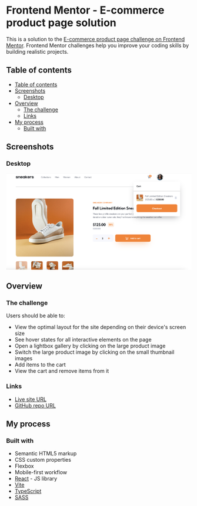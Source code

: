 # Frontend Mentor - E-commerce product page solution<!-- omit in toc -->

This is a solution to the [E-commerce product page challenge on Frontend Mentor](https://www.frontendmentor.io/challenges/ecommerce-product-page-UPsZ9MJp6). Frontend Mentor challenges help you improve your coding skills by building realistic projects.

## Table of contents

- [Table of contents](#table-of-contents)
- [Screenshots](#screenshots)
  - [Desktop](#desktop)
- [Overview](#overview)
  - [The challenge](#the-challenge)
  - [Links](#links)
- [My process](#my-process)
  - [Built with](#built-with)

## Screenshots

### Desktop

![final ecommerce page screenshot](./public/images/final-screenshot.png)

## Overview

### The challenge

Users should be able to:

- View the optimal layout for the site depending on their device's screen size
- See hover states for all interactive elements on the page
- Open a lightbox gallery by clicking on the large product image
- Switch the large product image by clicking on the small thumbnail images
- Add items to the cart
- View the cart and remove items from it

### Links

- [Live site URL](https://ecommerce-app-frontend-mentor.netlify.app/)<br>
- [GitHub repo URL](https://github.com/jdwilkin4/frontend-mentor-monorepo-challenges/tree/main/ecommerce-project-page-main)

## My process

### Built with

- Semantic HTML5 markup
- CSS custom properties
- Flexbox
- Mobile-first workflow
- [React](https://reactjs.org/) - JS library
- [Vite](https://vitejs.dev/)
- [TypeScript](https://www.typescriptlang.org/)
- [SASS](https://sass-lang.com/)
